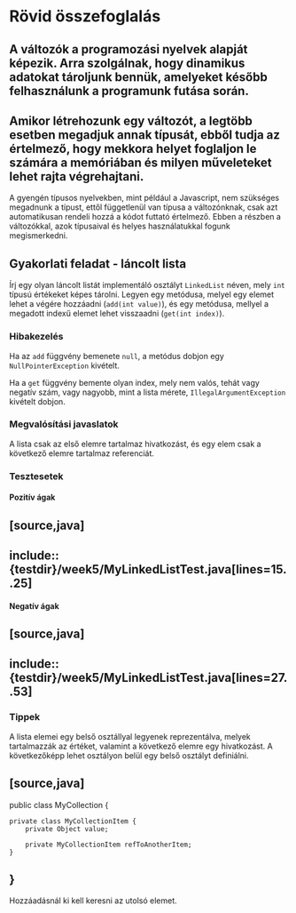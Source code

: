 # Rövid összefoglalás
A változók a programozási nyelvek alapját képezik. Arra szolgálnak, hogy dinamikus adatokat tároljunk bennük, amelyeket később felhasználunk a programunk futása során.
--
Amikor létrehozunk egy változót, a legtöbb esetben megadjuk annak típusát, ebből tudja az értelmező, hogy mekkora helyet foglaljon le számára a memóriában és milyen műveleteket lehet rajta végrehajtani. 
--
A gyengén típusos nyelvekben, mint például a Javascript, nem szükséges megadnunk a típust, ettől függetlenül van típusa a változónknak, csak azt automatikusan rendeli hozzá a kódot futtató értelmező.
Ebben a részben a változókkal, azok típusaival és helyes használatukkal fogunk megismerkedni.


## Gyakorlati feladat - láncolt lista

Írj egy olyan láncolt listát implementáló osztályt `LinkedList` néven, mely `int` típusú értékeket képes tárolni.
Legyen egy metódusa, melyel egy elemet lehet a végére hozzáadni (`add(int value)`), és egy metódusa, mellyel a megadott
indexű elemet lehet visszaadni (`get(int index)`).

### Hibakezelés

Ha az `add` függvény bemenete `null`, a metódus dobjon egy `NullPointerException` kivételt.

Ha a `get` függvény bemente olyan index, mely nem valós, tehát vagy negatív szám, vagy nagyobb, mint a lista mérete,
`IllegalArgumentException` kivételt dobjon.

### Megvalósítási javaslatok

A lista csak az első elemre tartalmaz hivatkozást, és egy elem csak a következő elemre tartalmaz referenciát.

### Tesztesetek

#### Pozitív ágak

[source,java]
----
include::{testdir}/week5/MyLinkedListTest.java[lines=15..25]
----

#### Negatív ágak

[source,java]
----
include::{testdir}/week5/MyLinkedListTest.java[lines=27..53]
----

### Tippek

A lista elemei egy belső osztállyal legyenek reprezentálva, melyek tartalmazzák az értéket, valamint a következő elemre
egy hivatkozást. A következőképp lehet osztályon belül egy belső osztályt definiálni.

[source,java]
----
public class MyCollection {

    private class MyCollectionItem {
        private Object value;

        private MyCollectionItem refToAnotherItem;
    }

}
----

Hozzáadásnál ki kell keresni az utolsó elemet.
